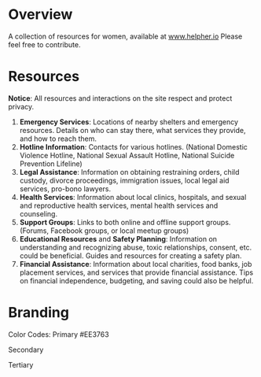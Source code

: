 # Overview

A collection of resources for women, available at www.helpher.io
Please feel free to contribute.

# Resources

**Notice**: All resources and interactions on the site respect and protect privacy.

1. **Emergency Services**: Locations of nearby shelters and emergency resources. Details on who can stay there, what services they provide, and how to reach them.
2. **Hotline Information**: Contacts for various hotlines. (National Domestic Violence Hotline, National Sexual Assault Hotline, National Suicide Prevention Lifeline)
3. **Legal Assistance**: Information on obtaining restraining orders, child custody, divorce proceedings, immigration issues, local legal aid services, pro-bono lawyers.
4. **Health Services**: Information about local clinics, hospitals, and sexual and reproductive health services, mental health services and counseling.
5. **Support Groups**: Links to both online and offline support groups. (Forums, Facebook groups, or local meetup groups)
6. **Educational Resources** and **Safety Planning**: Information on understanding and recognizing abuse, toxic relationships, consent, etc. could be beneficial. Guides and resources for creating a safety plan.
7. **Financial Assistance**: Information about local charities, food banks, job placement services, and services that provide financial assistance. Tips on financial independence, budgeting, and saving could also be helpful.

# Branding

Color Codes:
Primary
#EE3763

Secondary

Tertiary
